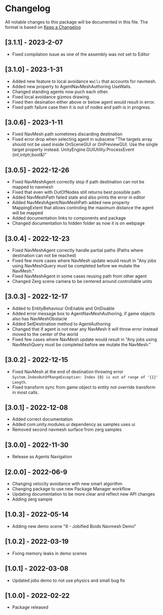# Changelog
All notable changes to this package will be documented in this file. The format is based on [Keep a Changelog](http://keepachangelog.com/en/1.0.0/)

## [3.1.1] - 2023-2-07
- Fixed compilation issue as one of the assembly was not set to Editor

## [3.1.0] - 2023-1-31
- Added new feature to local avoidance `Walls` that accounts for navmesh.
- Added new property to AgentNavMeshAuthoring UseWalls.
- Changed standing agents now puch each other.
- Fixed local avoidance gizmos drawing.
- Fixed then desination either above or below agent would result in error.
- Fixed path failure case then it is out of nodes and path is in progress.

## [3.0.6] - 2023-1-11
- Fixed NavMesh path sometimes discarding destination
- Fixed error drop when selecting agent in subscene "The targets array should not be used inside OnSceneGUI or OnPreviewGUI. Use the single target property instead.
UnityEngine.GUIUtility:ProcessEvent (int,intptr,bool&)"

## [3.0.5] - 2022-12-26
- Fixed NavMeshAgent correctly stop if path destination can not be mapped to navmesh
- Fixed that even with OutOfNodes still returns best possible path
- Added NavMeshPath failed state and also prints the error in editor
- Added NavMeshAgent/NavMeshPath added new property MappingExtent that allows controling the maximum distance the agent will be mapped
- Added documentation links to components and package
- Changed documentation to hidden folder as now it is on webpage

## [3.0.4] - 2022-12-23
- Fixed NavMeshAgent correctly handle partial paths (Paths where destination can not be reached)
- Fixed few more cases where NavMesh update would result in "Any jobs using NavMeshQuery must be completed before we mutate the NavMesh."
- Fixed NavMeshAgent in some cases reusing path from other agent
- Changed Zerg scene camera to be centered around controllable units

## [3.0.3] - 2022-12-17
- Added to EntityBehaviour OnEnable and OnDisable
- Added error message box to AgentNavMeshAuthoring, if game objects also has NavMeshObstacle
- Added SetDestination method to AgentAuthoring
- Changed that if agent is not near any NavMesh it will throw error instead moved to the center of the world
- Fixed few cases where NavMesh update would result in "Any jobs using NavMeshQuery must be completed before we mutate the NavMesh." 

## [3.0.2] - 2022-12-15
- Fixed NavMesh at the end of destination throwing error `System.IndexOutOfRangeException: Index {0} is out of range of '{1}' Length`.
- Fixed transform sync from game object to entity not override transform in most calls.

## [3.0.1] - 2022-12-08
- Added correct documentation
- Added com.unity.modules.ui dependency as samples uses ui
- Removed second navmesh surface from zerg samples

## [3.0.0] - 2022-11-30
- Release as Agents Navigation

## [2.0.0] - 2022-06-9
- Changing velocity avoidance with new smart algorithm
- Changing package to use new Package Manager workflow
- Updating documentation to be more clear and reflect new API changes
- Adding zerg sample

## [1.0.3] - 2022-05-14
- Adding new demo scene "8 - Jobified Boids Navmesh Demo"

## [1.0.2] - 2022-03-19
- Fixing memory leaks in demo scenes

## [1.0.1] - 2022-03-08
- Updated jobs demo to not use physics and small bug fix

## [1.0.0] - 2022-02-22
- Package released